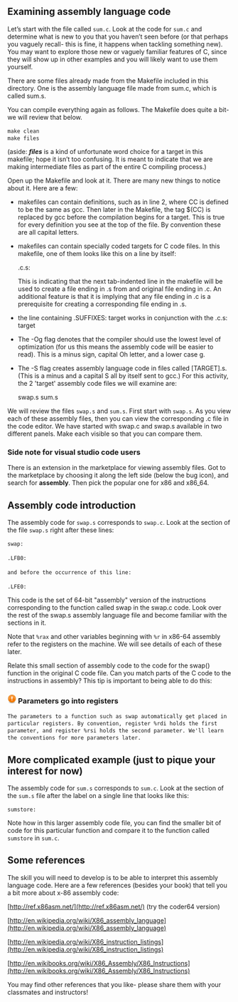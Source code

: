 

## Examining assembly language code

Let’s start with the file called `sum.c`.  Look at the code for `sum.c` and determine what is new to you that you haven’t seen before (or that perhaps you vaguely recall- this is fine, it happens when tackling something new).  You may want to explore those new or vaguely familiar features of C, since they will show up in other examples and you will likely want to use them yourself. 

There are some files already made from the Makefile included in this directory. One is the assembly language file made from sum.c, which is called sum.s.

You can compile everything again as follows. The Makefile does quite a bit- we will review that below.

    make clean
	make files

(aside: **_files_** is a kind of unfortunate word choice for a target in this makefile; hope it isn’t too confusing. It is meant to indicate that we are making intermediate files as part of the entire C compiling process.)

Open up the Makefile and look at it.  There are many new things to notice about it. Here are a few:

* makefiles can contain definitions, such as in line 2, where CC is defined to be the same as gcc.  Then later in the Makefile, the tag $(CC)  is replaced by gcc before the compilation begins for a target. This is true for every definition you see at the top of the file. By convention these are all capital letters.

* makefiles can contain specially coded targets for C code files. In this makefile, one of them looks like this on a line by itself:

    .c.s:
	
	This is indicating that the next tab-indented line in the makefile will be used to create a file ending in .s from and original file ending in .c. An additional feature is that it is implying that any file ending in .c is a prerequisite for creating a corresponding file ending in .s.

* the line containing .SUFFIXES: target works in conjunction with the .c.s: target

* The -Og flag denotes that the compiler should use the lowest level of optimization (for us this means the assembly code will be easier to read). This is a minus sign, capital Oh letter,  and a lower case g. 

* The -S flag creates assembly language code in files called [TARGET].s. (This is a minus and a capital S all by itself sent to gcc.) For this activity, the 2 'target' assembly code files we will examine are:

    swap.s
	sum.s

We will review the files `swap.s` and `sum.s`.  First start with `swap.s`. As you view each of these assembly files, then you can view the corresponding .c file in the code editor. We have started with swap.c and swap.s available in two different panels. Make each visible so that you can compare them.

### Side note for visual studio code users

There is an extension in the marketplace for viewing assembly files. Got to the marketplace by choosing it along the left side (below the bug icon), and search for **assembly**. Then pick the popular one for x86 and x86_64.

## Assembly code introduction

The assembly code for `swap.s` corresponds to `swap.c`. Look at the section of the file `swap.s` right after these lines:

    swap:

    .LFB0:

    and before the occurrence of this line:

    .LFE0:

This code is the set of 64-bit "assembly" version of the instructions corresponding to the function called swap in the swap.c code.  Look over the rest of the swap.s assembly language file and become familiar with the sections in it.


Note that `%rax` and other variables beginning with `%r` in x86-64 assembly refer to the registers on the machine.  We will see details of each of these later.

Relate this small section of assembly code to the code for the swap() function in the original C code file.  Can you match parts of the C code to the instructions in assembly? This tip is important to being able to do this:



### <img src="../img/emblem-important.svg" alt="Important" width="20" align="bottom"> Parameters go into registers

    The parameters to a function such as swap automatically get placed in particular registers. By convention, register %rdi holds the first parameter, and register %rsi holds the second parameter. We'll learn the conventions for more parameters later.



## More complicated example (just to pique your interest for now)

The assembly code for `sum.s` corresponds to `sum.c`. Look at the section of the `sum.s` file after the label on a single line that looks like this:

    sumstore:

Note how in this larger assembly code file, you can find the smaller bit of code for this particular function and compare it to the function called `sumstore` in `sum.c`.

## Some references

The skill you will need to develop is to be able to interpret this assembly language code.  Here are a few references (besides your book) that tell you a bit more about x-86 assembly code:

[http://ref.x86asm.net/](http://ref.x86asm.net/)   (try the coder64 version)

[http://en.wikipedia.org/wiki/X86_assembly_language](http://en.wikipedia.org/wiki/X86_assembly_language)

[http://en.wikipedia.org/wiki/X86_instruction_listings](http://en.wikipedia.org/wiki/X86_instruction_listings)

[http://en.wikibooks.org/wiki/X86_Assembly/X86_Instructions](http://en.wikibooks.org/wiki/X86_Assembly/X86_Instructions)

You may find other references that you like- please share them with your classmates and instructors!


<!-- not sure where this came from (LS)
### Getting started
There are various things you can do to quickly and efficiently configure your Codio Box to your exact requirements. 

### GUI Applications and the Virtual Desktop 
The Virtual Desktop allows you auto develop GUI based applications using any programming language. You can install a Virtual Desktop in your Box. You can then start the desktop and view it within the Codio IDE or in a new browser tab.

[Virtual Desktop documentation](https://codio.com/docs/ide/boxes/installsw/gui/)


### Command line access and the Terminal window
All Codio Boxes provide sudo level privileges to the underlying Ubuntu server. This means you can install and configure any component you like. You access the terminal from the **Tools->Terminal** menu item.

### Debugger
The Codio IDE comes with a powerful visual debugger. Currently we support Python, Java, C, C++ and NodeJS. Other languages can be added on request.

[Debugger documentation](https://codio.com/docs/ide/features/debugging/)


### Content authoring and assessments
Codio comes with a very powerful content authoring tool, Codio Guides. Guides is also where you create all forms of auto-graded assessments. 

- [Guides documentation](https://codio.com/docs/content/authoring/overview/)
- [Assessments documentation](https://codio.com/docs/content/authoring/assessments/)

### Templating Box configurations and projects
Codio offers two very powerful templating options so you can create new projects from those templates with just a couple of clicks. **Stacks** allow you to create snapshots of the Box’s underlying software configuration. You can then create new projects from a Stack avoiding having to configure anew each time you start a new project. **Starter Packs** allow you to template an entire project, including workspace code.

- [Stacks documentation](https://codio.com/docs/project/stacks/)
- [Starter Packs documentation](https://codio.com/docs/project/packs/)

### Install software
You can always install software onto your Box using the command line. However, Codio offers a shortcut for commonly installed components that can be accessed from the **Tools->Install Software** menu.

We can easily add new items to the Install Software screen, so feel free to submit requests.

[Install Software documentation](https://codio.com/docs/ide/boxes/installsw/box-parts/)

-->